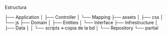 Estructura

├── Application
│   ├── Controller
│   └── Mapping
├── assets
│   ├── css
│   └── js
├── Domain
│   ├── Entities
│   └── Interface
├── Infrestructure
│   ├── Data
│   │   └── scripts <-copia de la bd
│   └── Repository
└── partial
